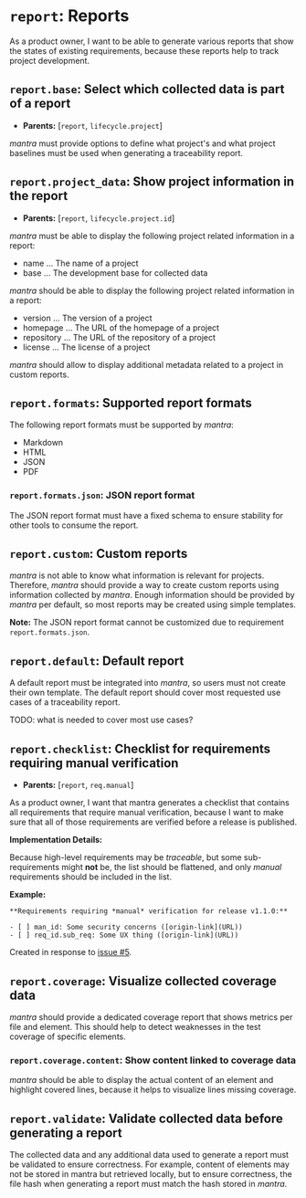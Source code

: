 # `report`: Reports

As a product owner, I want to be able to generate various reports that show the states of existing requirements,
because these reports help to track project development.

## `report.base`: Select which collected data is part of a report

- **Parents:** [`report`, `lifecycle.project`]

*mantra* must provide options to define what project's and what project baselines must be used when generating a traceability report.

## `report.project_data`: Show project information in the report

- **Parents:** [`report`, `lifecycle.project.id`]

*mantra* must be able to display the following project related information in a report:
- name ... The name of a project
- base ... The development base for collected data

*mantra* should be able to display the following project related information in a report:
- version ... The version of a project
- homepage ... The URL of the homepage of a project
- repository ... The URL of the repository of a project
- license ... The license of a project

*mantra* should allow to display additional metadata
related to a project in custom reports.

## `report.formats`: Supported report formats

The following report formats must be supported by *mantra*:

- Markdown
- HTML
- JSON
- PDF

### `report.formats.json`: JSON report format

The JSON report format must have a fixed schema to ensure stability
for other tools to consume the report.

## `report.custom`: Custom reports

*mantra* is not able to know what information is relevant for projects.
Therefore, *mantra* should provide a way to create custom reports using information collected by *mantra*.
Enough information should be provided by *mantra* per default, so most reports may be created using simple templates.

**Note:** The JSON report format cannot be customized due to requirement `report.formats.json`.

## `report.default`: Default report

A default report must be integrated into *mantra*, so users must not create
their own template.
The default report should cover most requested use cases of a traceability report.

TODO: what is needed to cover most use cases?

## `report.checklist`: Checklist for requirements requiring manual verification

- **Parents:** [`report`, `req.manual`]

As a product owner, I want that mantra generates a checklist that contains all requirements that require manual verification,
because I want to make sure that all of those requirements are verified before a release is published.

**Implementation Details:**

Because high-level requirements may be *traceable*, but some sub-requirements might **not** be,
the list should be flattened, and only *manual* requirements should be included in the list.

**Example:**

```
**Requirements requiring *manual* verification for release v1.1.0:**

- [ ] man_id: Some security concerns ([origin-link](URL))
- [ ] req_id.sub_req: Some UX thing ([origin-link](URL))
```

Created in response to [issue #5](https://github.com/mhatzl/mantra/issues/5).

## `report.coverage`: Visualize collected coverage data

*mantra* should provide a dedicated coverage report
that shows metrics per file and element.
This should help to detect weaknesses in the test coverage of specific elements.

### `report.coverage.content`: Show content linked to coverage data

*mantra* should be able to display the actual content of an element and highlight covered lines, because it helps to visualize lines missing coverage.

## `report.validate`: Validate collected data before generating a report

The collected data and any additional data used to generate a report must be validated to ensure correctness.
For example, content of elements may not be stored in mantra but retrieved locally, but to ensure correctness,
the file hash when generating a report must match the hash stored in *mantra*.
